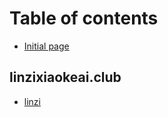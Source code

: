 # Table of contents

* [Initial page](README.md)

## linzixiaokeai.club

* [linzi](linzixiaokeai.club/linzi.md)

